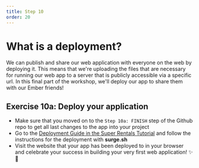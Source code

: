 ```yaml
---
title: Step 10
order: 20
---
```


# What is a deployment?

We can publish and share our web application with everyone on the web by deploying it. This means that we're uploading the files that are necessary for running our web app to a server that is publicly accessible via a specific url. In this final part of the workshop, we'll deploy our app to share them with our Ember friends!

## Exercise 10a: Deploy your application

- Make sure that you moved on to the `Step 10a: FINISH` step of the Github repo to get all last changes to the app into your project
- Go to the [Deployment Guide in the Super Rentals Tutorial](https://guides.emberjs.com/release/tutorial/deploying/) and follow the instructions for the deployment with **surge.sh**
- Visit the website that your app has been deployed to in your browser and celebrate your success in building your very first web application! ✨💖
